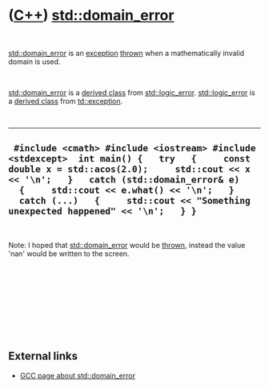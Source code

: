 
 

 

 

 

 

([C++](Cpp.md)) [std::domain\_error](CppDomain_error.md)
==========================================================

 

[std::domain\_error](CppDomain_error.md) is an
[exception](CppException.md) [thrown](CppThrow.md) when a
mathematically invalid domain is used.

 

[std::domain\_error](CppDomain_error.md) is a [derived
class](CppDerivedClass.md) from
[std::logic\_error](CppLogic_error.md).
[std::logic\_error](CppLogic_error.md) is a [derived
class](CppDerivedClass.md) from [td::exception](CppException.md).

 

  -----------------------------------------------------------------------------------------------------------------------------------------------------------------------------------------------------------------------------------------------------------------------------------------------------------------------
  ` #include <cmath> #include <iostream> #include <stdexcept>  int main() {   try   {     const double x = std::acos(2.0);     std::cout << x << '\n';   }   catch (std::domain_error& e)   {     std::cout << e.what() << '\n';   }   catch (...)   {     std::cout << "Something unexpected happened" << '\n';   } }`
  -----------------------------------------------------------------------------------------------------------------------------------------------------------------------------------------------------------------------------------------------------------------------------------------------------------------------

 

Note: I hoped that [std::domain\_error](CppDomain_error.md) would be
[thrown](CppThrow.md), instead the value 'nan' would be written to the
screen.

 

 

 

 

 

External links
--------------

-   [GCC page about
    std::domain\_error](http://gcc.gnu.org/onlinedocs/libstdc++/libstdc++-html-USERS-4.2/classstd_1_1domain__error.html)

 

 

 

 

 

 

